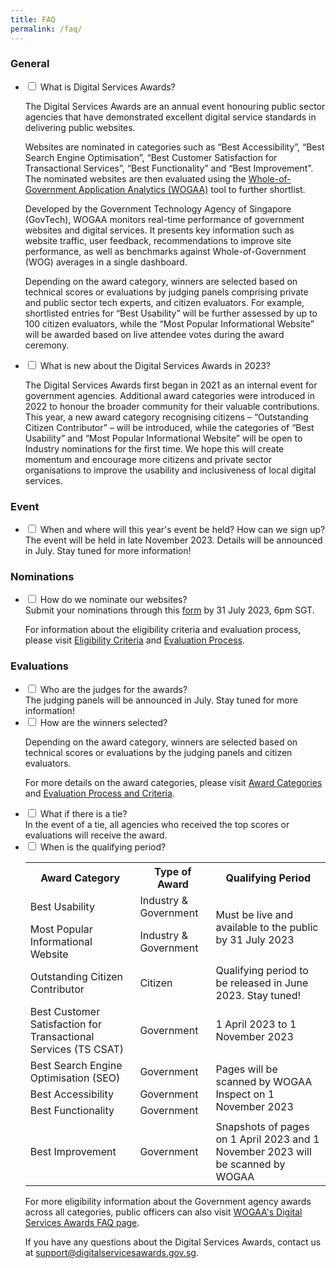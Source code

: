 ```yaml
---
title: FAQ
permalink: /faq/
---
```

### General




<ul class="jekyllcodex_accordion">
  <li>
		  <input type="checkbox" id="accordion1">
		  <label for="accordion1">What is Digital Services Awards?</label>
		  <div>
				<p>The Digital Services Awards are an annual event honouring public sector agencies that have demonstrated excellent digital service standards in delivering public websites.</p>
				<p>Websites are nominated in categories such as “Best Accessibility”, “Best Search Engine Optimisation”, “Best Customer Satisfaction for Transactional Services”, “Best Functionality” and “Best Improvement”. The nominated websites are then evaluated using the <a aria-label="WOGAA" href="https://wogaa.sg/">Whole-of-Government Application Analytics (WOGAA)</a> tool to further shortlist.</p>
				<p>Developed by the Government Technology Agency of Singapore (GovTech), WOGAA monitors real-time performance of government websites and digital services. It presents key information such as website traffic, user feedback, recommendations to improve site performance, as well as benchmarks against Whole-of-Government (WOG) averages in a single dashboard.</p>
				<p>Depending on the award category, winners are selected based on technical scores or evaluations by judging panels comprising private and public sector tech experts, and citizen evaluators.&nbsp;For example, shortlisted entries for “Best Usability” will be further assessed by up to 100 citizen evaluators, while the “Most Popular Informational Website” will be awarded based on live attendee votes during the award ceremony.</p>
		  </div>
	</li>
  <li>
		  <input type="checkbox" id="accordion2">
		  <label for="accordion2">What is new about the Digital Services Awards in 2023?</label>
		  <div>
				<p>The Digital Services Awards first began in 2021 as an internal event for government agencies. Additional award categories were introduced in 2022 to honour the broader community for their valuable contributions. This year, a new award category recognising citizens – “Outstanding Citizen Contributor” – will be introduced, while the categories of “Best Usability” and “Most Popular Informational Website” will be open to Industry nominations for the first time. We hope this will create momentum and encourage more citizens and private sector organisations to improve the usability and inclusiveness of local digital services.</p>
		  </div>
	</li>
</ul>
	
### Event
	
<ul class="jekyllcodex_accordion">
  <li>
		  <input type="checkbox" id="accordion3">
		  <label for="accordion3">When and where will this year's event be held? How can we sign up?</label>
		  <div>
				The event will be held in late November 2023. Details will be announced in July. Stay tuned for more information!
		  </div>
	</li>
</ul>

### Nominations

<ul class="jekyllcodex_accordion">
  <li>
		  <input type="checkbox" id="accordion4">
		  <label for="accordion4">How do we nominate our websites?</label>
		  <div>
				Submit your nominations through this <a aria-label="Nomination Form" href="https://go.gov.sg/dsa2023-industryform">form</a> by 31 July 2023, 6pm SGT.
				<br>
				<p>
					For information about the eligibility criteria and evaluation process, please visit <a aria-label="Link to Eligibility Criteria" href="/eligibility/">Eligibility Criteria</a> and <a aria-label="Link to Evaluation Process" href="/evaluation-process/">Evaluation Process</a>.</p>
		  </div>
	</li>
</ul>

### Evaluations

<ul class="jekyllcodex_accordion">
  <li>
		  <input type="checkbox" id="accordion5">
		  <label for="accordion5">Who are the judges for the awards?</label>
		  <div>
				The judging panels will be announced in July. Stay tuned for more information!
		  </div>
	</li>
  <li>
		  <input type="checkbox" id="accordion6">
		  <label for="accordion6">How are the winners selected?</label>
		  <div>
				<p>
					Depending on the award category, winners are selected based on technical scores or evaluations by the judging panels and citizen evaluators.
				</p>
				<p>
					For more details on the award categories, please visit <a aria-label="Link to Evaluation Process and Criteria" href="/award-categories/">Award Categories</a> and <a aria-label="Link to Evaluation Process and Criteria" href="/evaluation-process/">Evaluation Process and Criteria</a>.</p>
				

  </div></li><li>
		  <input type="checkbox" id="accordion7">
		  <label for="accordion7">What if there is a tie?</label>
		  <div>
				In the event of a tie, all agencies who received the top scores or evaluations will receive the award.
		  </div>
	</li>
  <li>
		  <input type="checkbox" id="accordion8">
		  <label for="accordion8">When is the qualifying period?</label>
		  <div>
				<p>
				<table>
					<tbody><tr>
						<th>Award Category</th>
						<th>Type of Award</th>
						<th>Qualifying Period</th>
					</tr>
				  <tr>
					  <td>Best Usability</td>
					  <td>Industry &amp; Government</td>
					  <td rowspan="2">Must be live and available to the public by 31 July 2023</td>
					</tr>
				  <tr>
					  <td>Most Popular Informational Website</td>
					  <td>Industry &amp; Government</td>
					</tr>
					<tr>
						<td>Outstanding Citizen Contributor</td>
						<td>Citizen</td>
						<td>Qualifying period to be released in June 2023. Stay tuned!</td>
					</tr>
					<tr>
						<td>Best Customer Satisfaction for Transactional Services (TS CSAT)</td>
						<td>Government</td>
						<td>1 April 2023 to 1 November 2023</td>
					</tr>
					<tr>
						<td>Best Search Engine Optimisation (SEO)</td>
						<td>Government</td>
						<td rowspan="3">Pages will be scanned by WOGAA Inspect on 1 November 2023</td>
					</tr>
					<tr>
						<td>Best Accessibility</td>
						<td>Government</td>
					</tr>
					<tr>
						<td>Best Functionality</td>
						<td>Government</td>
					</tr>
					<tr>
						<td>Best Improvement</td>
						<td>Government</td>
						<td>Snapshots of pages on 1 April 2023 and 1 November 2023 will be scanned by WOGAA</td>
					</tr>
				</tbody></table>
				</p>
<p>For more eligibility information about the Government agency awards across all categories, public officers can also visit <a aria-label="Link to Evaluation Process and Criteria" href="https://wogaa.sg/faq">WOGAA's Digital Services Awards FAQ page</a>.</p>

</div></li>
		
<p>If you have any questions about the Digital Services Awards, contact us at <a href="mailto:support@digitalservicesawards.gov.sg">support@digitalservicesawards.gov.sg</a>.</p></ul>